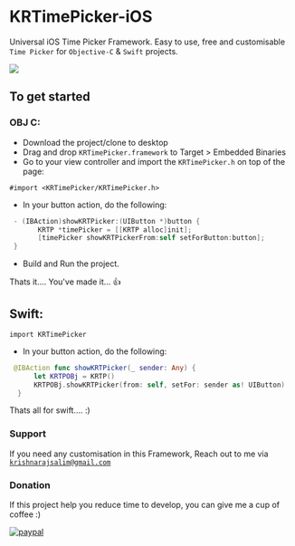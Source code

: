 # KRTimePicker-iOS
Universal iOS Time Picker Framework. Easy to use, free and customisable ```Time Picker``` for `Objective-C` & `Swift` projects.

 ![](https://github.com/Krishnarajsalim/KRTimePicker-iOS/blob/master/KRTP.gif)
 
## To get started
### OBJ C:
  - Download the project/clone to desktop
  - Drag and drop ```KRTimePicker.framework``` to Target > Embedded Binaries
  - Go to your view controller and import the ```KRTimePicker.h``` on top of the page:
  ```
  #import <KRTimePicker/KRTimePicker.h>
  ```
   - In your button action, do the following:
   ```ObjectiveC
    - (IBAction)showKRTPicker:(UIButton *)button {
          KRTP *timePicker = [[KRTP alloc]init];
          [timePicker showKRTPickerFrom:self setForButton:button];
    }
   ```
   - Build and Run the project.
   
Thats it.... You've made it... 👍

## Swift:
  ```
  import KRTimePicker
  ```
  
  - In your button action, do the following:
  ```Swift
   @IBAction func showKRTPicker(_ sender: Any) {
        let KRTPOBj = KRTP()
        KRTPOBj.showKRTPicker(from: self, setFor: sender as! UIButton) 
    }
  ```
 Thats all for swift.... :)
  
### Support
If you need any customisation in this Framework, Reach out to me via <a href="krishnarajsalim@gmail.com" target="_blank">`krishnarajsalim@gmail.com`</a> 
   
### Donation
If this project help you reduce time to develop, you can give me a cup of coffee :)
 
[![paypal](https://www.paypalobjects.com/en_US/i/btn/btn_donateCC_LG.gif)](https://www.paypal.com/cgi-bin/webscr?cmd=_s-xclick&hosted_button_id=S4FGGFYUVS6HU)


